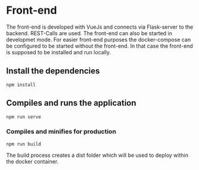 # Front-end

The front-end is developed with VueJs and connects via Flask-server to the backend. REST-Calls are used.
The front-end can also be started in developmet mode. For easier front-end purposes the docker-compose can be configured to be started without the front-end. In that case the front-end is supposed to be installed and run locally.

## Install the dependencies 
```
npm install
```

## Compiles and runs the application 
```
npm run serve
```


### Compiles and minifies for production
```
npm run build
```
The build process creates a dist folder which will be used to deploy within the docker container.

